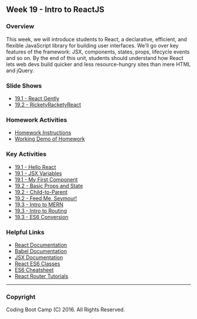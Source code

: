 ## Week 19 - Intro to ReactJS

### Overview

This week, we will introduce students to React, a declarative, efficient, and flexible JavaScript library for building user interfaces. We'll go over key features of the framework: JSX, components, states, props, lifecycle events and so on. By the end of this unit, students should understand how React lets web devs build quicker and less resource-hungry sites than mere HTML and jQuery.

### Slide Shows

* [19.1 - React Gently](01-Day/Slide-Shows)
* [19.2 - RicketyRacketyReact](02-Day/Slide-Shows)

### Homework Activities

* [Homework Instructions](../../../01-Class-Content/19-react/02-Homework/Instructions/homework_instructions.md)
* [Working Demo of Homework](https://react-is-awesome.herokuapp.com/)

### Key Activities

* [19.1 - Hello React](../../../01-Class-Content/19-react/01-Activities/02-HelloReact)
* [19.1 - JSX Variables](../../../01-Class-Content/19-react/01-Activities/05-JSXVariables)
* [19.1 - My First Component](../../../01-Class-Content/19-react/01-Activities/07-MyFirstComponent)
* [19.2 - Basic Props and State](../../../01-Class-Content/19-react/01-Activities/11-BasicPropsState)
* [19.2 - Child-to-Parent](../../../01-Class-Content/19-react/01-Activities/12-Parent-to-Child-Students)
* [19.2 - Feed Me, Seymour!](../../../01-Class-Content/19-react/01-Activities/15-FeedMeSeymour-Students)
* [19.3 - Intro to MERN](../../../01-Class-Content/19-react/01-Activities/18-IntroMERN)
* [19.3 - Intro to Routing](../../../01-Class-Content/19-react/01-Activities/20-IntroRouting)
* [19.3 - ES6 Conversion](../../../01-Class-Content/19-react/01-Activities/24-ES6-Address-Students)

### Helpful Links

* [React Documentation](https://facebook.github.io/react/docs/getting-started.html)
* [Babel Documentation](https://babeljs.io/docs/setup/#installation)
* [JSX Documentation](https://facebook.github.io/react/docs/jsx-in-depth.html)
* [React ES6 Classes](https://facebook.github.io/react/docs/reusable-components.html#es6-classes)
* [ES6 Cheatsheet](https://github.com/DrkSephy/es6-cheatsheet)
* [React Router Tutorials](https://github.com/ReactTraining/react-router/tree/master/docs)

- - -

### Copyright

Coding Boot Camp (C) 2016. All Rights Reserved.
